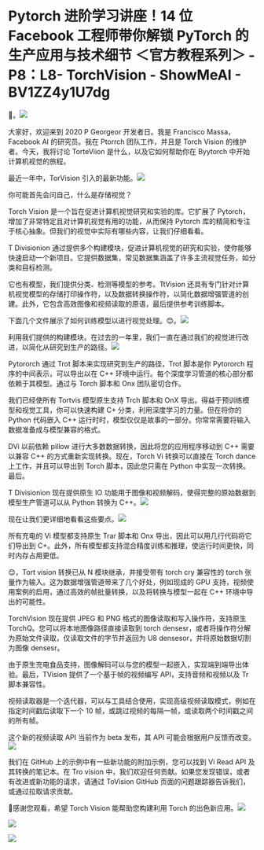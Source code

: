 # Pytorch 进阶学习讲座！14 位 Facebook 工程师带你解锁 PyTorch 的生产应用与技术细节 ＜官方教程系列＞ - P8：L8- TorchVision - ShowMeAI - BV1ZZ4y1U7dg

🎼。![](img/7c9cde7419cd5ccaaa7e02943dd416e4_1.png)

大家好，欢迎来到 2020 P Georgeor 开发者日。我是 Francisco Massa，Facebook AI 的研究员。我在 Ptorrch 团队工作，并且是 Torch Vision 的维护者。今天，我将讨论 TorteViion 是什么，以及它如何帮助你在 Byytorch 中开始计算机视觉的旅程。

最近一年中，TorVision 引入的最新功能。![](img/7c9cde7419cd5ccaaa7e02943dd416e4_3.png)

你可能首先会问自己，什么是存储视觉？

Torch Vision 是一个旨在促进计算机视觉研究和实验的库。它扩展了 Pytorch，增加了非常特定且对计算机视觉有用的功能，从而保持 Pytorch 库的精简和专注于核心抽象。但我们的视觉中实际有哪些内容，让我们仔细看看。

T Divisionion 通过提供多个构建模块，促进计算机视觉的研究和实验，使你能够快速启动一个新项目。它提供数据集，常见数据集涵盖了许多主流视觉任务，如分类和目标检测。

它也有模型，我们提供分类、检测等模型的参考。TtVision 还具有专门针对计算机视觉模型的存储打印操作符，以及数据转换操作符，以简化数据增强管道的创建。此外，它包含高效图像和视频读取的原语，最后提供参考训练脚本。

下面几个文件展示了如何训练模型以进行视觉处理。😊。![](img/7c9cde7419cd5ccaaa7e02943dd416e4_5.png)

利用我们提供的构建模块。在过去的一年里，我们一直在通过我们的视觉进行改进，以简化从研究到生产的路径。![](img/7c9cde7419cd5ccaaa7e02943dd416e4_7.png)

Pytororch 通过 Trot 脚本来实现研究到生产的路径，Trot 脚本是你 Pytororch 程序的中间表示，可以导出以在 C++ 环境中运行。每个深度学习管道的核心部分都依赖于其模型。通过与 Torch 脚本和 Onx 团队密切合作。

我们已经使所有 Tortvis 模型原生支持 Trch 脚本和 OnX 导出。得益于预训练模型和视觉工具，你可以快速构建 C+ 分类，利用深度学习的力量。但在将你的 Python 代码嵌入 C++ 运行时时，模型仅仅是故事的一部分。你常常需要将输入数据准备成与模型兼容的格式。

DVi 以前依赖 pillow 进行大多数数据转换，因此将您的应用程序移动到 C++ 需要以兼容 C++ 的方式重新实现转换。现在，Torch Vi 转换可以直接在 Torch dance 上工作，并且可以导出到 Torch 脚本，因此您只需在 Python 中实现一次转换。最后。

T Divisionion 现在提供原生 IO 功能用于图像和视频解码，使得完整的原始数据到模型生产管道可以从 Python 转换为 C++。![](img/7c9cde7419cd5ccaaa7e02943dd416e4_9.png)

现在让我们更详细地看看这些要点。![](img/7c9cde7419cd5ccaaa7e02943dd416e4_11.png)

所有充电的 Vi 模型都支持原生 Trar 脚本和 Onx 导出，因此可以用几行代码将它们导出到 C+。此外，所有模型都支持混合精度训练和推理，使运行时间更快，同时内存占用更低。

😊，Tort vision 转换已从 N 模块继承，并接受带有 torch cry 兼容性的 torch 张量作为输入。这为数据增强管道带来了几个好处，例如现成的 GPU 支持，视频使用案例的启用，通过高效的帧批量转换，以及将转换与模型一起在 C++ 环境中导出的可能性。

TorchVision 现在提供 JPEG 和 PNG 格式的图像读取和写入操作符，支持原生 TorchQ。您可以将本地图像路径直接读取到 torch densesr，或者将操作符分解为原始文件读取，仅读取文件的字节并返回为 U8 densesor，并将原始数据切割为图像 densesr。

由于原生充电食品支持，图像解码可以与您的模型一起嵌入，实现端到端导出体验。最后，TVision 提供了一个基于帧的视频编写 API，支持音频和视频以及 Tr 脚本兼容性。

视频读取器是一个迭代器，可以与工具结合使用，实现高级视频读取模式，例如在指定时间戳后读取下一个 10 帧，或跳过视频的每隔一帧，或读取两个时间戳之间的所有帧。

这个新的视频读取 API 当前作为 beta 发布，其 API 可能会根据用户反馈而改变。![](img/7c9cde7419cd5ccaaa7e02943dd416e4_13.png)

我们在 GitHub 上的示例中有一些新功能的附加示例，您可以找到 Vi Read API 及其转换的笔记本。在 Tro vision 中，我们欢迎任何贡献。如果您发现错误，或者有改进或新功能的请求，请通过 ToVision GitHub 页面的问题跟踪器告诉我们，或通过拉取请求贡献。

🎼感谢您观看，希望 Torch Vision 能帮助您构建利用 Torch 的出色新应用。![](img/7c9cde7419cd5ccaaa7e02943dd416e4_15.png)

![](img/7c9cde7419cd5ccaaa7e02943dd416e4_16.png)

![](img/7c9cde7419cd5ccaaa7e02943dd416e4_17.png)
